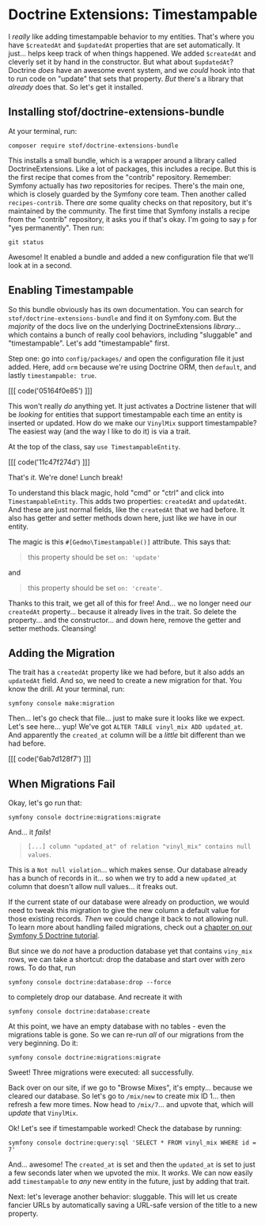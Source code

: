 # Doctrine Extensions: Timestampable

I *really* like adding timestampable behavior to my entities. That's where you have
`$createdAt` and `$updatedAt` properties that are set automatically. It just... helps
keep track of when things happened. We added `$createdAt` and cleverly set it by
hand in the constructor. But what about `$updatedAt`? Doctrine *does* have an awesome
event system, and we *could* hook into that to run code on "update" that sets that
property. *But* there's a library that *already* does that. So let's get it installed.

## Installing stof/doctrine-extensions-bundle

At your terminal, run:

```terminal
composer require stof/doctrine-extensions-bundle
```

This installs a small bundle, which is a wrapper around a library called
DoctrineExtensions. Like a lot of packages, this includes a recipe. But this is
the first recipe that comes from the "contrib" repository. Remember: Symfony
actually has *two* repositories for recipes. There's the main one, which is closely
guarded by the Symfony core team. Then another called `recipes-contrib`.
There *are* some quality checks on that repository, but it's maintained by the
community. The first time that Symfony installs a recipe from the "contrib"
repository, it asks you if that's okay. I'm going to say `p` for "yes permanently".
Then run:

```terminal
git status
```

Awesome! It enabled a bundle and added a new configuration file that we'll look at
in a second.

## Enabling Timestampable

So this bundle obviously has its own documentation. You can search for
`stof/doctrine-extensions-bundle` and find it on Symfony.com. But the *majority*
of the docs live on the underlying DoctrineExtensions *library*... which contains
a bunch of really cool behaviors, including "sluggable" and "timestampable". Let's
add "timestampable" first.

Step one: go into `config/packages/` and open the configuration file
it just added. Here, add `orm` because we're using Doctrine ORM, then `default`, and
lastly `timestampable: true`.

[[[ code('05164f0e85') ]]]

This won't really *do* anything yet. It just activates a Doctrine listener that will
be *looking* for entities that support timestampable each time an entity is
inserted or updated. How do we make our `VinylMix` support timestampable? The
easiest way (and the way I like to do it) is via a trait.

At the top of the class, say `use TimestampableEntity`.

[[[ code('11c47f274d') ]]]

That's *it*. We're done! Lunch break!

To understand this black magic, hold "cmd" or "ctrl" and
click into `TimestampableEntity`. This adds two properties: `createdAt` and
`updatedAt`. And these are just normal fields, like the `createdAt` that we had
before. It also has getter and setter methods down here, just like *we* have in
our entity.

The magic is this `#[Gedmo\Timestampable()]` attribute. This says that:

> this property should be set `on: 'update'`

and

> this property should be set `on: 'create'`.

Thanks to this trait, we get all of this for free! And... we no longer need *our*
`createdAt` property... because it already lives in the trait. So delete the property...
and the constructor... and down here, remove the getter and setter methods.
Cleansing!

## Adding the Migration

The trait has a `createdAt` property like we had before, but it also adds an
`updatedAt` field. And so, we need to create a new migration for that. You know
the drill. At your terminal, run:

```terminal
symfony console make:migration
```

Then... let's go check that file... just to make sure it looks like we expect. Let's
see here... yup! We've got `ALTER TABLE vinyl_mix ADD updated_at`. And apparently
the `created_at` column will be a *little* bit different than we had before.

[[[ code('6ab7d128f7') ]]]

## When Migrations Fail

Okay, let's go run that:

```terminal
symfony console doctrine:migrations:migrate
```

And... it *fails*!

> `[...] column "updated_at" of relation "vinyl_mix" contains null values`.

This is a `Not null violation`... which makes sense. Our database already has a bunch
of records in it... so when we try to add a new `updated_at` column that doesn't
allow null values... it freaks out.

If the current state of our database were already on production, we would need
to tweak this migration to give the new column a default value for those existing
records. *Then* we could change it back to not allowing null. To learn more about
handling failed migrations, check out a
[chapter on our Symfony 5 Doctrine tutorial](https://symfonycasts.com/screencast/symfony5-doctrine/bad-migrations).

But since we do *not* have a production database yet that contains `viny_mix` rows,
we can take a shortcut: drop the database and start over with zero rows. To
do that, run

```terminal
symfony console doctrine:database:drop --force
```

to completely drop our database. And recreate it with

```terminal
symfony console doctrine:database:create
```

At this point, we have an empty database with no tables - even the migrations
table is gone. So we can re-run *all* of our migrations from the very beginning.
Do it:

```terminal
symfony console doctrine:migrations:migrate
```

Sweet! Three migrations were executed: all successfully.

Back over on our site, if we go to "Browse Mixes", it's empty... because we cleared
our database. So let's go to `/mix/new` to create mix ID 1... then refresh a few
more times. Now head to `/mix/7`... and upvote that, which will *update* that
`VinylMix`.

Ok! Let's see if timestampable worked! Check the database by running:

```terminal
symfony console doctrine:query:sql 'SELECT * FROM vinyl_mix WHERE id = 7'
```

And... awesome! The `created_at` is set and then the `updated_at` is
set to just a few seconds later when we upvoted the mix. It *works*. We can now
easily add `timestampable` to *any* new entity in the future, just by adding that
trait.

Next: let's leverage another behavior: sluggable. This will let us create fancier
URLs by automatically saving a URL-safe version of the title to a new property.
